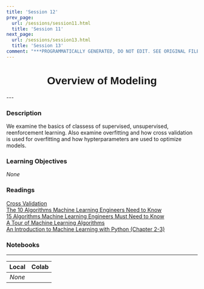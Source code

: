```yaml
---
title: 'Session 12'
prev_page:
  url: /sessions/session11.html
  title: 'Session 11'
next_page:
  url: /sessions/session13.html
  title: 'Session 13'
comment: "***PROGRAMMATICALLY GENERATED, DO NOT EDIT. SEE ORIGINAL FILES IN /content***"
---
```

<h1  style="font-family:  Verdana,  Geneva,  sans-serif;  text-align:center">Overview  of  Modeling</h1> 
--- 
 
###  Description 
We  examine  the  basics  of  classess  of  supervised,  unsupervised,  reenforcement  learning.  Also  examine  overfitting  and  how  cross  validation  is  used  for  overfitting  and  how  hypterparameters  are  used  to  optimize  models.   
 
###  Learning  Objectives 
*None* 
 
###  Readings 
[Cross  Validation](https://www.analyticsvidhya.com/blog/2015/11/improve-model-performance-cross-validation-in-python-r/)<br>[The  10  Algorithms  Machine  Learning  Engineers  Need  to  Know](https://gab41.lab41.org/the-10-algorithms-machine-learning-engineers-need-to-know-f4bb63f5b2fa#.4rekzo2o1)<br>[15  Algorithms  Machine  Learning  Engineers  Must  Need  to  Know](https://www.favouriteblog.com/15-algorithms-machine-learning-engineers/)<br>[A  Tour  of  Machine  Learning  Algorithms](http://machinelearningmastery.com/a-tour-of-machine-learning-algorithms/)<br>[An  Introduction  to  Machine  Learning  with  Python  (Chapter  2-3)](http://proquestcombo.safaribooksonline.com/book/programming/machine-learning/9781449369880) 
 
###  Notebooks 
--- 
 
|    Local    |    Colab  | 
|    :---:    |    :-----    | 
|*None*||
